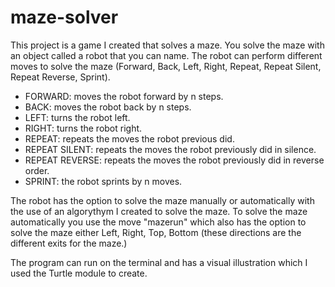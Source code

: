# maze-solver

This project is a game I created that solves a maze.
You solve the maze with an object called a robot that you can name.
The robot can perform different moves to solve the maze (Forward, Back, Left, Right, Repeat, Repeat Silent, Repeat Reverse, Sprint).

- FORWARD: moves the robot forward by n steps.
- BACK: moves the robot back by n steps.
- LEFT: turns the robot left.
- RIGHT: turns the robot right.
- REPEAT: repeats the moves the robot previous did.
- REPEAT SILENT: repeats the moves the robot previously did in silence.
- REPEAT REVERSE: repeats the moves the robot previously did in reverse order.
- SPRINT: the robot sprints by n moves.


The robot has the option to solve the maze manually or automatically with the use of an algorythym I created to solve the maze.
To solve the maze automatically you use the move "mazerun" which also has the option to solve the maze either Left, Right, Top, Bottom (these directions
are the different exits for the maze.)

The program can run on the terminal and has a visual illustration which I used the Turtle module to create.
